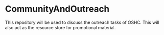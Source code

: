 # CommunityAndOutreach
This repository will be used to discuss the outreach tasks of OSHC. This will also act as the resource store for promotional material.
